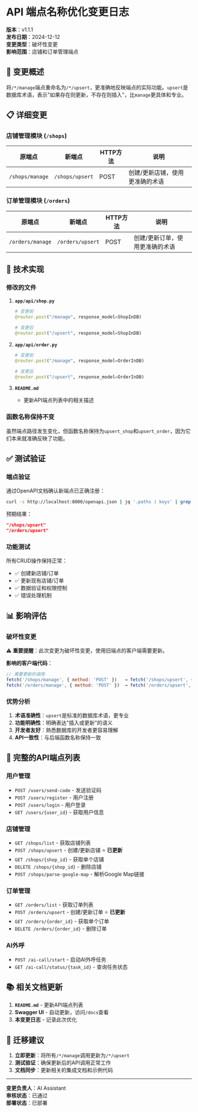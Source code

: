 # API 端点名称优化变更日志

**版本**：v1.1.1  
**发布日期**：2024-12-12  
**变更类型**：破坏性变更  
**影响范围**：店铺和订单管理端点  

## 🎯 变更概述

将`/*/manage`端点重命名为`/*/upsert`，更准确地反映端点的实际功能。`upsert`是数据库术语，表示"如果存在则更新，不存在则插入"，比`manage`更具体和专业。

## 📋 详细变更

### 店铺管理模块 (`/shops`)

| 原端点 | 新端点 | HTTP方法 | 说明 |
|--------|--------|----------|------|
| `/shops/manage` | `/shops/upsert` | POST | 创建/更新店铺，使用更准确的术语 |

### 订单管理模块 (`/orders`)

| 原端点 | 新端点 | HTTP方法 | 说明 |
|--------|--------|----------|------|
| `/orders/manage` | `/orders/upsert` | POST | 创建/更新订单，使用更准确的术语 |

## 🔧 技术实现

### 修改的文件

1. **`app/api/shop.py`**
   ```python
   # 变更前
   @router.post("/manage", response_model=ShopInDB)
   
   # 变更后
   @router.post("/upsert", response_model=ShopInDB)
   ```

2. **`app/api/order.py`**
   ```python
   # 变更前
   @router.post("/manage", response_model=OrderInDB)
   
   # 变更后
   @router.post("/upsert", response_model=OrderInDB)
   ```

3. **`README.md`**
   - 更新API端点列表中的相关描述

### 函数名称保持不变

虽然端点路径发生变化，但函数名称保持为`upsert_shop`和`upsert_order`，因为它们本来就准确反映了功能。

## ✅ 测试验证

### 端点验证

通过OpenAPI文档确认新端点已正确注册：

```bash
curl -s http://localhost:8000/openapi.json | jq '.paths | keys' | grep upsert
```

预期结果：
```json
"/shops/upsert"
"/orders/upsert"
```

### 功能测试

所有CRUD操作保持正常：
- ✅ 创建新店铺/订单
- ✅ 更新现有店铺/订单
- ✅ 数据验证和权限控制
- ✅ 错误处理机制

## 📊 影响评估

### 破坏性变更

⚠️ **重要提醒**：此次变更为破坏性变更，使用旧端点的客户端需要更新。

**影响的客户端代码**：
```javascript
// 需要更新的调用
fetch('/shops/manage', { method: 'POST' })   → fetch('/shops/upsert', { method: 'POST' })
fetch('/orders/manage', { method: 'POST' })  → fetch('/orders/upsert', { method: 'POST' })
```

### 优势分析

1. **术语准确性**：`upsert`是标准的数据库术语，更专业
2. **功能明确性**：明确表达"插入或更新"的语义
3. **开发者友好**：熟悉数据库的开发者更容易理解
4. **API一致性**：与后端函数名称保持一致

## 🔄 完整的API端点列表

### 用户管理
- `POST /users/send-code` - 发送验证码
- `POST /users/register` - 用户注册
- `POST /users/login` - 用户登录
- `GET /users/{user_id}` - 获取用户信息

### 店铺管理
- `GET /shops/list` - 获取店铺列表
- `POST /shops/upsert` - 创建/更新店铺 ⭐ **已更新**
- `GET /shops/{shop_id}` - 获取单个店铺
- `DELETE /shops/{shop_id}` - 删除店铺
- `POST /shops/parse-google-map` - 解析Google Map链接

### 订单管理
- `GET /orders/list` - 获取订单列表
- `POST /orders/upsert` - 创建/更新订单 ⭐ **已更新**
- `GET /orders/{order_id}` - 获取单个订单
- `DELETE /orders/{order_id}` - 删除订单

### AI外呼
- `POST /ai-call/start` - 启动AI外呼任务
- `GET /ai-call/status/{task_id}` - 查询任务状态

## 📚 相关文档更新

1. **`README.md`** - 更新API端点列表
2. **Swagger UI** - 自动更新，访问`/docs`查看
3. **本变更日志** - 记录此次优化

## 🔄 迁移建议

1. **立即更新**：将所有`/*/manage`调用更新为`/*/upsert`
2. **测试验证**：确保更新后的API调用正常工作
3. **文档同步**：更新相关的集成文档和示例代码

---

**变更负责人**：AI Assistant  
**审核状态**：已通过  
**部署状态**：已部署 